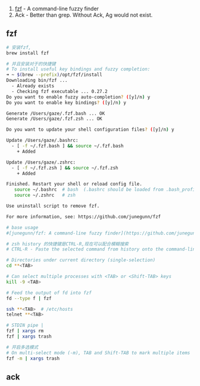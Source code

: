 1. [fzf](https://github.com/junegunn/fzf#search-syntax) - A command-line fuzzy
   finder
2. Ack - Better than grep. Without Ack, Ag would not exist.

## fzf

```bash
# 安装fzf,
brew install fzf
```

```bash
# 并且安装对于的快捷键
# To install useful key bindings and fuzzy completion:
➜ ~ $(brew --prefix)/opt/fzf/install
Downloading bin/fzf ...
  - Already exists
  - Checking fzf executable ... 0.27.2
Do you want to enable fuzzy auto-completion? ([y]/n) y
Do you want to enable key bindings? ([y]/n) y

Generate /Users/gaze/.fzf.bash ... OK
Generate /Users/gaze/.fzf.zsh ... OK

Do you want to update your shell configuration files? ([y]/n) y

Update /Users/gaze/.bashrc:
  - [ -f ~/.fzf.bash ] && source ~/.fzf.bash
    + Added

Update /Users/gaze/.zshrc:
  - [ -f ~/.fzf.zsh ] && source ~/.fzf.zsh
    + Added

Finished. Restart your shell or reload config file.
   source ~/.bashrc  # bash  (.bashrc should be loaded from .bash_profile)
   source ~/.zshrc   # zsh

Use uninstall script to remove fzf.

For more information, see: https://github.com/junegunn/fzf
```

```bash
# base usage
#[junegunn/fzf: A command-line fuzzy finder](https://github.com/junegunn/fzf#search-syntax)
```

```bash
# zsh history 的快捷键是CTRL-R,现在可以配合模糊搜索
# CTRL-R - Paste the selected command from history onto the command-lin
```

```bash
# Directories under current directory (single-selection)
cd **<TAB>
```

```bash
# Can select multiple processes with <TAB> or <Shift-TAB> keys
kill -9 <TAB>
```

```bash
# Feed the output of fd into fzf
fd --type f | fzf
```

```bash
ssh **<TAB>  # /etc/hosts
telnet **<TAB>
```

```bash
# STDIN pipe |
fzf | xargs rm
fzf | xargs trash
```

```bash
# 开启多选模式
# On multi-select mode (-m), TAB and Shift-TAB to mark multiple items
fzf -m | xargs trash
```

## ack
